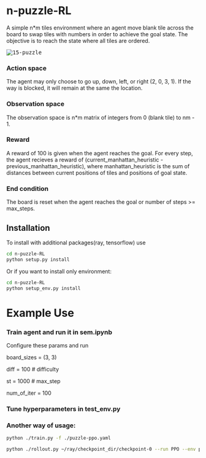 # n-puzzle-RL

A simple n*m tiles environment where an agent move blank tile across the board to swap tiles with numbers in order to achieve the goal state. 
The objective is to reach the state where all tiles are ordered.

<kbd>![15-puzzle](http://mathworld.wolfram.com/images/eps-gif/15Puzzle_1000.gif)</kbd>


### Action space
The agent may only choose to go up, down, left, or right (2, 0, 3, 1). If the way is blocked, it will remain at the same the location. 

### Observation space
The observation space is n*m matrix of integers from 0 (blank tile) to nm - 1.

### Reward
A reward of 100 is given when the agent reaches the goal. For every step, the agent recieves a reward of (current_manhattan_heuristic - previous_manhattan_heuristic), where manhattan_heuristic is the sum of distances between current positions of tiles and positions of goal state.

### End condition
The board is reset when the agent reaches the goal or number of steps >= max_steps. 

## Installation

To install with additional packages(ray, tensorflow) use
```bash
cd n-puzzle-RL
python setup.py install
```
Or if you want to install only environment:
```bash
cd n-puzzle-RL
python setup_env.py install
```


# Example Use


### Train agent and run it in sem.ipynb

Configure these params and run

board_sizes = (3, 3)

diff = 100 # difficulty

st = 1000 # max_step

num_of_iter = 100


### Tune hyperparameters in test_env.py

### Another way of usage:

```bash
python ./train.py -f ./puzzle-ppo.yaml
```

```bash
python ./rollout.py ~/ray/checkpoint_dir/checkpoint-0 --run PPO --env puzzle-v0 --steps 1000000 --out rollouts.pkl
```
